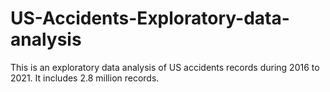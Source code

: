 # US-Accidents-Exploratory-data-analysis
This is an exploratory data analysis of US accidents records during 2016 to 2021. It includes 2.8 million records.
